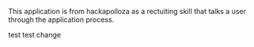 This application is from hackapolloza as a rectuiting skill that talks a user through the application process. 


test test change 